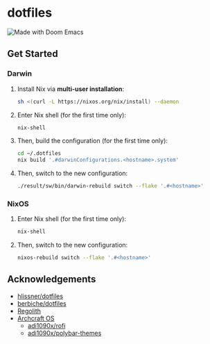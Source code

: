 # dotfiles

![Made with Doom Emacs](https://img.shields.io/github/tag/hlissner/doom-emacs.svg?style=flat-square&label=release&color=58839b)

## Get Started

### Darwin

1. Install Nix via **multi-user installation**:

   ```sh
   sh <(curl -L https://nixos.org/nix/install) --daemon
   ```

1. Enter Nix shell (for the first time only):

   ```sh
   nix-shell
   ```

1. Then, build the configuration (for the first time only):

   ```sh
   cd ~/.dotfiles
   nix build '.#darwinConfigurations.<hostname>.system'
   ```

1. Then, switch to the new configuration:

   ```sh
   ./result/sw/bin/darwin-rebuild switch --flake '.#<hostname>'
   ```

### NixOS

1. Enter Nix shell (for the first time only):

   ```sh
   nix-shell
   ```

1. Then, switch to the new configuration:

   ```sh
   nixos-rebuild switch --flake '.#<hostname>'
   ```

## Acknowledgements

- [hlissner/dotfiles](https://github.com/hlissner/dotfiles)
- [berbiche/dotfiles](https://github.com/berbiche/dotfiles)
- [Regolith](https://regolith-linux.org)
- [Archcraft OS](https://archcraft.io)
   - [adi1090x/rofi](https://github.com/adi1090x/rofi)
   - [adi1090x/polybar-themes](https://github.com/adi1090x/polybar-themes)
